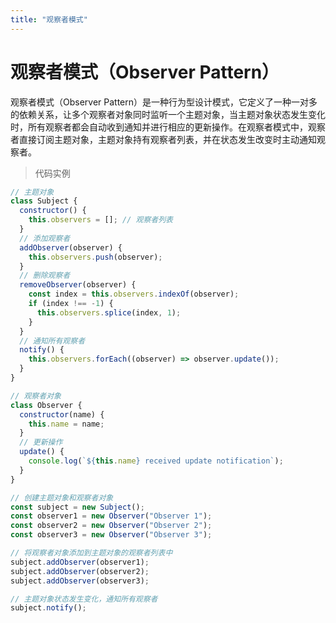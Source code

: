 ```yaml
---
title: "观察者模式"
---
```


# 观察者模式（Observer Pattern）

观察者模式（Observer Pattern）是一种行为型设计模式，它定义了一种一对多的依赖关系，让多个观察者对象同时监听一个主题对象，当主题对象状态发生变化时，所有观察者都会自动收到通知并进行相应的更新操作。在观察者模式中，观察者直接订阅主题对象，主题对象持有观察者列表，并在状态发生改变时主动通知观察者。

> 代码实例

```js
// 主题对象
class Subject {
  constructor() {
    this.observers = []; // 观察者列表
  }
  // 添加观察者
  addObserver(observer) {
    this.observers.push(observer);
  }
  // 删除观察者
  removeObserver(observer) {
    const index = this.observers.indexOf(observer);
    if (index !== -1) {
      this.observers.splice(index, 1);
    }
  }
  // 通知所有观察者
  notify() {
    this.observers.forEach((observer) => observer.update());
  }
}

// 观察者对象
class Observer {
  constructor(name) {
    this.name = name;
  }
  // 更新操作
  update() {
    console.log(`${this.name} received update notification`);
  }
}

// 创建主题对象和观察者对象
const subject = new Subject();
const observer1 = new Observer("Observer 1");
const observer2 = new Observer("Observer 2");
const observer3 = new Observer("Observer 3");

// 将观察者对象添加到主题对象的观察者列表中
subject.addObserver(observer1);
subject.addObserver(observer2);
subject.addObserver(observer3);

// 主题对象状态发生变化，通知所有观察者
subject.notify();
```
